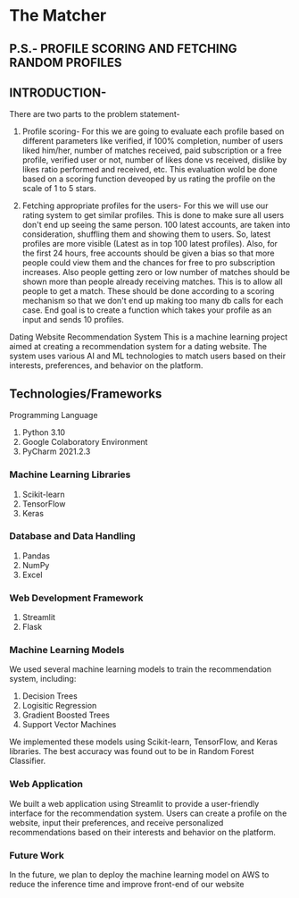 # The Matcher
## P.S.- PROFILE SCORING AND FETCHING RANDOM PROFILES


## INTRODUCTION-

There are two parts to the problem statement-
1) Profile scoring- For this we are going to evaluate each profile based on different parameters like verified, if 100% completion, number of users
liked him/her, number of matches received, paid subscription or a free profile, verified user or not, number of likes done vs received, dislike
by likes ratio performed and received, etc. This evaluation wold be done based on a scoring function deveoped by us rating the profile on the scale of 1 to 5 stars.

2) Fetching appropriate profiles for the users- For this we will use our rating system to get similar profiles. This is done to make sure all users don't end up seeing the same person. 100 latest accounts, are taken into consideration, shuffling them and showing them to users. So, latest profiles are more visible (Latest as in top 100 latest profiles). Also, for the first 24 hours, free accounts should be given a bias so that more people could view them and the chances for free to pro subscription increases. Also people getting zero or low number of matches should be shown more than people already receiving matches. This is to allow all people to get a match. These should be done according to a scoring mechanism so that we don't end up making too many db calls for each case. End goal is to create a function which takes your profile as an input and sends 10 profiles.


Dating Website Recommendation System
This is a machine learning project aimed at creating a recommendation system for a dating website. The system uses various AI and ML technologies to match users based on their interests, preferences, and behavior on the platform.


## Technologies/Frameworks

Programming Language

1) Python 3.10
2) Google Colaboratory Environment
3) PyCharm 2021.2.3


### Machine Learning Libraries

1) Scikit-learn
2) TensorFlow
3) Keras

### Database and Data Handling

1) Pandas
2) NumPy
3) Excel

### Web Development Framework

1) Streamlit
2) Flask

### Machine Learning Models

We used several machine learning models to train the recommendation system, including:

1) Decision Trees
2) Logisitic Regression
3) Gradient Boosted Trees
4) Support Vector Machines

We implemented these models using Scikit-learn, TensorFlow, and Keras libraries. The best accuracy was found out to be in Random Forest Classifier.

### Web Application

We built a web application using Streamlit to provide a user-friendly interface for the recommendation system. Users can create a profile on the website, input their preferences, and receive personalized recommendations based on their interests and behavior on the platform.

### Future Work

In the future, we plan to deploy the machine learning model on AWS to reduce the inference time and improve front-end of our website

